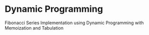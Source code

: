 # Dynamic Programming
Fibonacci Series Implementation using Dynamic Programming with Memoization and Tabulation
